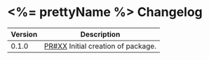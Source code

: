 # <%= prettyName %> Changelog

| Version | Description |
|---------|-------------|
| 0.1.0   | [PR#XX](https://github.com/BBC-News/psammead/pull/XX) Initial creation of package. |
